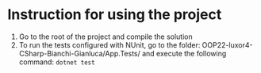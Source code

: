 
# Instruction for using the project

1. Go to the root of the project and compile the solution
2. To run the tests configured with NUnit, go to the folder: OOP22-luxor4-CSharp-Bianchi-Gianluca/App.Tests/ and execute the following command: ```dotnet test```
